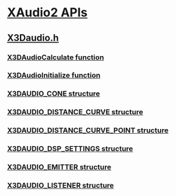 # [XAudio2 APIs](../_xaudio2/index.md)
## [X3Daudio.h](index.md)
### [X3DAudioCalculate function](../x3daudio/nf-x3daudio-x3daudiocalculate.md)
### [X3DAudioInitialize function](../x3daudio/nf-x3daudio-x3daudioinitialize.md)
### [X3DAUDIO_CONE structure](../x3daudio/ns-x3daudio-x3daudio_cone.md)
### [X3DAUDIO_DISTANCE_CURVE structure](../x3daudio/ns-x3daudio-x3daudio_distance_curve.md)
### [X3DAUDIO_DISTANCE_CURVE_POINT structure](../x3daudio/ns-x3daudio-x3daudio_distance_curve_point.md)
### [X3DAUDIO_DSP_SETTINGS structure](../x3daudio/ns-x3daudio-x3daudio_dsp_settings.md)
### [X3DAUDIO_EMITTER structure](../x3daudio/ns-x3daudio-x3daudio_emitter.md)
### [X3DAUDIO_LISTENER structure](../x3daudio/ns-x3daudio-x3daudio_listener.md)
